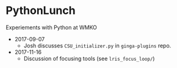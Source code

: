 # PythonLunch

Experiements with Python at WMKO

* 2017-09-07
    * Josh discusses `CSU_initializer.py` in `ginga-plugins` repo.
* 2017-11-16
    * Discussion of focusing tools (see `lris_focus_loop/`)
